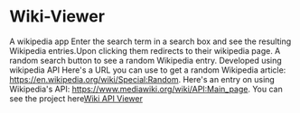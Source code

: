 # Wiki-Viewer
A  wikipedia app 
Enter the search term in a search box and see the resulting Wikipedia entries.Upon clicking them redirects to their wikipedia page.
A random search button to see a random Wikipedia entry.
Developed using wikipedia API
 Here's a URL you can use to get a random Wikipedia article: https://en.wikipedia.org/wiki/Special:Random.
 Here's an entry on using Wikipedia's API: https://www.mediawiki.org/wiki/API:Main_page.
You can see the project here[Wiki API Viewer](https://codepen.io/sravanimachineni/full/JJwgPw/)
